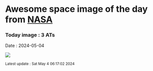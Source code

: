 
# Awesome space image of the day from [NASA](https://api.nasa.gov/)

### Today image : 3 ATs
Date : 2024-05-04

![](https://apod.nasa.gov/apod/image/2405/three_ats_beletsky.jpg)

<small>Latest update : Sat May  4 06:17:02 2024</small>
        
